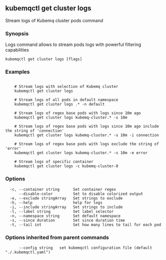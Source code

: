 ## kubemqctl get cluster logs

Stream logs of Kubemq cluster pods command

### Synopsis

Logs command allows to stream pods logs with powerful filtering capabilities

```
kubemqctl get cluster logs [flags]
```

### Examples

```

	# Stream logs with selection of Kubemq cluster
	kubemqctl get cluster logs

	# Stream logs of all pods in default namespace
	kubemqctl get cluster logs .* -n default

	# Stream logs of regex base pods with logs since 10m ago
	kubemqctl get cluster logs kubemq-cluster.* -s 10m

	# Stream logs of regex base pods with logs since 10m ago include the string of 'connection'
	kubemqctl get cluster logs kubemq-cluster.* -s 10m -i connection

	# Stream logs of regex base pods with logs exclude the string of 'error'
	kubemqctl get cluster logs kubemq-cluster.* -s 10m -e error

	# Stream logs of specific container
	kubemqctl get cluster logs -c kubemq-cluster-0

```

### Options

```
  -c, --container string      Set container regex
      --disable-color         Set to disable colorized output
  -e, --exclude stringArray   Set strings to exclude
  -h, --help                  help for logs
  -i, --include stringArray   Set strings to include
  -l, --label string          Set label selector
  -n, --namespace string      Set default namespace
  -s, --since duration        Set since duration time
  -t, --tail int              Set how many lines to tail for each pod
```

### Options inherited from parent commands

```
      --config string   set kubemqctl configuration file (default "./.kubemqctl.yaml")
```
